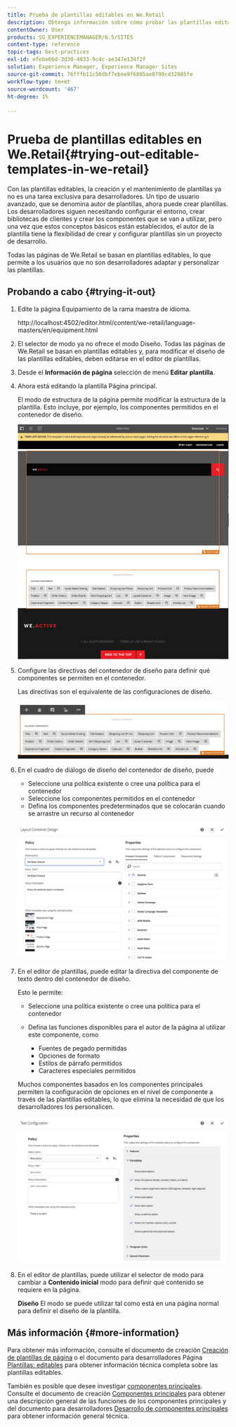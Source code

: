 ```yaml
---
title: Prueba de plantillas editables en We.Retail
description: Obtenga información sobre cómo probar las plantillas editables en Adobe Experience Manager mediante We.Retail.
contentOwner: User
products: SG_EXPERIENCEMANAGER/6.5/SITES
content-type: reference
topic-tags: best-practices
exl-id: efebe66d-3d30-4033-9c4c-ae347e134f2f
solution: Experience Manager, Experience Manager Sites
source-git-commit: 76fffb11c56dbf7ebee9f6805ae0799cd32985fe
workflow-type: tm+mt
source-wordcount: '467'
ht-degree: 1%

---
```


# Prueba de plantillas editables en We.Retail{#trying-out-editable-templates-in-we-retail}

Con las plantillas editables, la creación y el mantenimiento de plantillas ya no es una tarea exclusiva para desarrolladores. Un tipo de usuario avanzado, que se denomina autor de plantillas, ahora puede crear plantillas. Los desarrolladores siguen necesitando configurar el entorno, crear bibliotecas de clientes y crear los componentes que se van a utilizar, pero una vez que estos conceptos básicos están establecidos, el autor de la plantilla tiene la flexibilidad de crear y configurar plantillas sin un proyecto de desarrollo.

Todas las páginas de We.Retail se basan en plantillas editables, lo que permite a los usuarios que no son desarrolladores adaptar y personalizar las plantillas.

## Probando a cabo {#trying-it-out}

1. Edite la página Equipamiento de la rama maestra de idioma.

   http://localhost:4502/editor.html/content/we-retail/language-masters/en/equipment.html

1. El selector de modo ya no ofrece el modo Diseño. Todas las páginas de We.Retail se basan en plantillas editables y, para modificar el diseño de las plantillas editables, deben editarse en el editor de plantillas.
1. Desde el **Información de página** selección de menú **Editar plantilla**.
1. Ahora está editando la plantilla Página principal.

   El modo de estructura de la página permite modificar la estructura de la plantilla. Esto incluye, por ejemplo, los componentes permitidos en el contenedor de diseño.

   ![chlimage_1-138](assets/chlimage_1-138.png)

1. Configure las directivas del contenedor de diseño para definir qué componentes se permiten en el contenedor.

   Las directivas son el equivalente de las configuraciones de diseño.

   ![chlimage_1-139](assets/chlimage_1-139.png)

1. En el cuadro de diálogo de diseño del contenedor de diseño, puede

   * Seleccione una política existente o cree una política para el contenedor
   * Seleccione los componentes permitidos en el contenedor
   * Defina los componentes predeterminados que se colocarán cuando se arrastre un recurso al contenedor

   ![chlimage_1-140](assets/chlimage_1-140.png)

1. En el editor de plantillas, puede editar la directiva del componente de texto dentro del contenedor de diseño.

   Esto le permite:

   * Seleccione una política existente o cree una política para el contenedor
   * Defina las funciones disponibles para el autor de la página al utilizar este componente, como

      * Fuentes de pegado permitidas
      * Opciones de formato
      * Estilos de párrafo permitidos
      * Caracteres especiales permitidos

   Muchos componentes basados en los componentes principales permiten la configuración de opciones en el nivel de componente a través de las plantillas editables, lo que elimina la necesidad de que los desarrolladores los personalicen.

   ![chlimage_1-141](assets/chlimage_1-141.png)

1. En el editor de plantillas, puede utilizar el selector de modo para cambiar a **Contenido inicial** modo para definir qué contenido se requiere en la página.

   **Diseño** El modo se puede utilizar tal como está en una página normal para definir el diseño de la plantilla.

## Más información {#more-information}

Para obtener más información, consulte el documento de creación [Creación de plantillas de página](/help/sites-authoring/templates.md) o el documento para desarrolladores Página [Plantillas: editables](/help/sites-developing/page-templates-editable.md) para obtener información técnica completa sobre las plantillas editables.

También es posible que desee investigar [componentes principales](/help/sites-developing/we-retail-core-components.md). Consulte el documento de creación [Componentes principales](https://experienceleague.adobe.com/docs/experience-manager-core-components/using/introduction.html?lang=es) para obtener una descripción general de las funciones de los componentes principales y del documento para desarrolladores [Desarrollo de componentes principales](https://helpx.adobe.com/experience-manager/core-components/using/developing.html) para obtener información general técnica.
